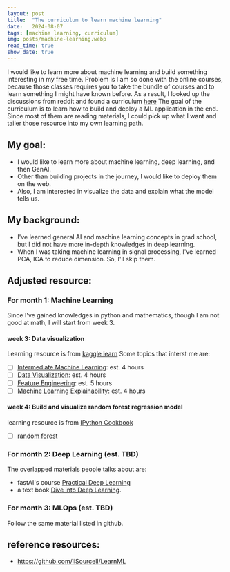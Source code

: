 ```yaml
---
layout: post
title:  "The curriculum to learn machine learning"
date:   2024-08-07
tags: [machine learning, curriculum]
img: posts/machine-learning.webp
read_time: true
show_date: true
---
```


I would like to learn more about machine learning and build something interesting in my free time.
Problem is I am so done with the online courses, because those classes requires you to take the bundle of courses and to learn something I might have known before.
As a result, I looked up the discussions from reddit and found a curriculum [here](https://github.com/llSourcell/LearnML)
The goal of the curriculum is to learn how to build and deploy a ML application in the end.
Since most of them are reading materials, I could pick up what I want and tailer those resource into my own learning path.

## My goal:
- I would like to learn more about machine learning, deep learning, and then GenAI.
- Other than building projects in the journey, I would like to deploy them on the web.
- Also, I am interested in visualize the data and explain what the model tells us.

## My background:
- I've learned general AI and machine learning concepts in grad school, but I did not have more in-depth knowledges in deep learning.
- When I was taking machine learning in signal processing, I've learned PCA, ICA to reduce dimension. So, I'll skip them.

## Adjusted resource:

### For month 1: Machine Learning
Since I've gained knowledges in python and mathematics, though I am not good at math, I will start from week 3.
#### week 3: Data visualization
Learning resource is from [kaggle learn](https://www.kaggle.com/learn)
Some topics that interst me are:
- [ ] [Intermediate Machine Learning](https://www.kaggle.com/learn/intermediate-machine-learning/course): est. 4 hours
- [ ] [Data Visualization](https://www.kaggle.com/learn/data-visualization): est. 4 hours
- [ ] [Feature Engineering](https://www.kaggle.com/learn/feature-engineering): est. 5 hours
- [ ] [Machine Learning Explainability](https://www.kaggle.com/learn/machine-learning-explainability): est. 4 hours

#### week 4: Build and visualize random forest regression model
learning resource is from [IPython Cookbook](https://github.com/ipython-books/cookbook-2nd)
- [ ] [random forest](https://github.com/ipython-books/cookbook-2nd/blob/master/chapter08_ml/06_random_forest.md)

### For month 2: Deep Learning (est. TBD)
The overlapped materials people talks about are:
- fastAI's course [Practical Deep Learning](https://course.fast.ai/Lessons/lesson1.html)
- a text book [Dive into Deep Learning](https://d2l.ai/).


### For month 3: MLOps (est. TBD)
Follow the same material listed in github.

## reference resources:
* https://github.com/llSourcell/LearnML
